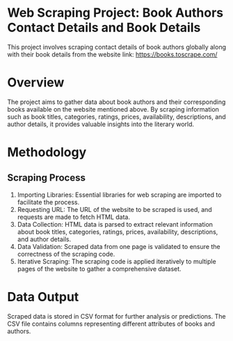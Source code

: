 # Web Scraping Project: Book Authors Contact Details and Book Details

This project involves scraping contact details of book authors globally along with their book details from the website link: <https://books.toscrape.com/>

# Overview
The project aims to gather data about book authors and their corresponding books available on the website mentioned above. By scraping information such as book titles, categories, ratings, prices, availability, descriptions, and author details, it provides valuable insights into the literary world.

# Methodology
## Scraping Process
1. Importing Libraries: Essential libraries for web scraping are imported to facilitate the process.
1. Requesting URL: The URL of the website to be scraped is used, and requests are made to fetch HTML data.
1. Data Collection: HTML data is parsed to extract relevant information about book titles, categories, ratings, prices, availability, descriptions, and author details.
1. Data Validation: Scraped data from one page is validated to ensure the correctness of the scraping code.
1. Iterative Scraping: The scraping code is applied iteratively to multiple pages of the website to gather a comprehensive dataset.

# Data Output
Scraped data is stored in CSV format for further analysis or predictions. The CSV file contains columns representing different attributes of books and authors.
